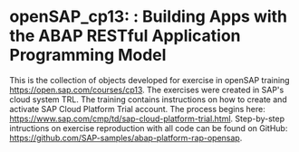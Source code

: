 # openSAP_cp13: : Building Apps with the ABAP RESTful Application Programming Model
This is the collection of objects developed for exercise in openSAP training https://open.sap.com/courses/cp13. The exercises were created in SAP's cloud system TRL. The training contains instructions on how to create and activate SAP Cloud Platform Trial account. The process begins here: https://www.sap.com/cmp/td/sap-cloud-platform-trial.html. Step-by-step intructions on exercise reproduction with all code can be found on GitHub: https://github.com/SAP-samples/abap-platform-rap-opensap.
